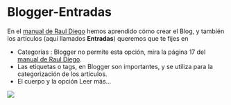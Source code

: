# Blogger-Entradas

En el [manual de Raul Diego](http://www.rauldiego.es/manual-blogger/) hemos aprendido cómo crear el Blog, y también los artículos \(aquí llamados **Entradas**\) queremos que te fijes en

* Categorías : Blogger no permite esta opción, mira la página 17 del [manual de Raul Diego](http://www.rauldiego.es/manual-blogger/).
* Las etiquetas o tags, en Blogger son importantes, y se utiliza para la categorización de los artículos.
* El cuerpo y la opción Leer más...

![](https://catedu.github.io/los-blogs/assets/bloger-articulo.png)
